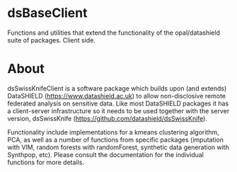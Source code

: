
dsBaseClient
============

Functions and utilities that extend the functionality of the opal/datashield suite of packages. Client side.



About
=====

dsSwissKnifeClient is a software package which builds upon (and extends) DataSHIELD (https://www.datashield.ac.uk) to allow non-disclosive remote federated analysis on sensitive data. Like most DataSHIELD packages it has a client-server infrastructure so it needs to be used together with the server version, dsSwissKnife (https://github.com/datashield/dsSwissKnife).

Functionality include implementations for a kmeans clustering algorithm, PCA, as well as a number of functions from specific packages (imputation with VIM, random forests with randomForest, synthetic data generation with Synthpop, etc).
Please consult the documentation for the individual functions for more details.




